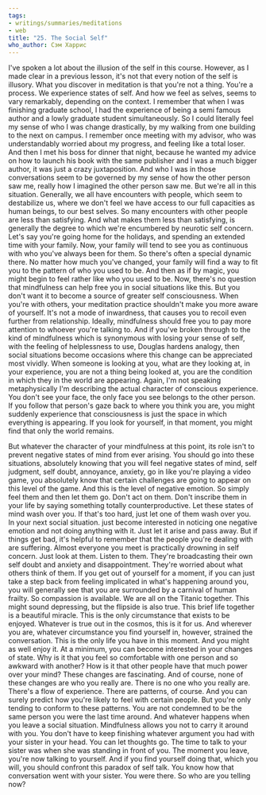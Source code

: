 ```yaml
---
tags:
- writings/summaries/meditations
- web
title: "25. The Social Self"
who_author: Сэм Харрис
---
```


I've spoken a lot about the illusion of the self in this course. However, as I made clear in a previous lesson, it's not that every notion of the self is illusory. What you discover in meditation is that you're not a thing. You're a process. We experience states of self. And how we feel as selves, seems to vary remarkably, depending on the context. I remember that when I was finishing graduate school, I had the experience of being a semi famous author and a lowly graduate student simultaneously. So I could literally feel my sense of who I was change drastically, by my walking from one building to the next on campus. I remember once meeting with my advisor, who was understandably worried about my progress, and feeling like a total loser. And then I met his boss for dinner that night, because he wanted my advice on how to launch his book with the same publisher and I was a much bigger author, it was just a crazy juxtaposition. And who I was in those conversations seem to be governed by my sense of how the other person saw me, really how I imagined the other person saw me. But we're all in this situation. Generally, we all have encounters with people, which seem to destabilize us, where we don't feel we have access to our full capacities as human beings, to our best selves. So many encounters with other people are less than satisfying. And what makes them less than satisfying, is generally the degree to which we're encumbered by neurotic self concern. Let's say you're going home for the holidays, and spending an extended time with your family. Now, your family will tend to see you as continuous with who you've always been for them. So there's often a special dynamic there. No matter how much you've changed, your family will find a way to fit you to the pattern of who you used to be. And then as if by magic, you might begin to feel rather like who you used to be. Now, there's no question that mindfulness can help free you in social situations like this. But you don't want it to become a source of greater self consciousness. When you're with others, your meditation practice shouldn't make you more aware of yourself. It's not a mode of inwardness, that causes you to recoil even further from relationship. Ideally, mindfulness should free you to pay more attention to whoever you're talking to. And if you've broken through to the kind of mindfulness which is synonymous with losing your sense of self, with the feeling of helplessness to use, Douglas hardens analogy, then social situations become occasions where this change can be appreciated most vividly. When someone is looking at you, what are they looking at, in your experience, you are not a thing being looked at, you are the condition in which they in the world are appearing. Again, I'm not speaking metaphysically I'm describing the actual character of conscious experience. You don't see your face, the only face you see belongs to the other person. If you follow that person's gaze back to where you think you are, you might suddenly experience that consciousness is just the space in which everything is appearing. If you look for yourself, in that moment, you might find that only the world remains.

But whatever the character of your mindfulness at this point, its role isn't to prevent negative states of mind from ever arising. You should go into these situations, absolutely knowing that you will feel negative states of mind, self judgment, self doubt, annoyance, anxiety, go in like you're playing a video game, you absolutely know that certain challenges are going to appear on this level of the game. And this is the level of negative emotion. So simply feel them and then let them go. Don't act on them. Don't inscribe them in your life by saying something totally counterproductive. Let these states of mind wash over you. If that's too hard, just let one of them wash over you. In your next social situation. just become interested in noticing one negative emotion and not doing anything with it. Just let it arise and pass away. But if things get bad, it's helpful to remember that the people you're dealing with are suffering. Almost everyone you meet is practically drowning in self concern. Just look at them. Listen to them. They're broadcasting their own self doubt and anxiety and disappointment. They're worried about what others think of them. If you get out of yourself for a moment, if you can just take a step back from feeling implicated in what's happening around you, you will generally see that you are surrounded by a carnival of human frailty. So compassion is available. We are all on the Titanic together. This might sound depressing, but the flipside is also true. This brief life together is a beautiful miracle. This is the only circumstance that exists to be enjoyed. Whatever is true out in the cosmos, this is it for us. And wherever you are, whatever circumstance you find yourself in, however, strained the conversation. This is the only life you have in this moment. And you might as well enjoy it. At a minimum, you can become interested in your changes of state. Why is it that you feel so comfortable with one person and so awkward with another? How is it that other people have that much power over your mind? These changes are fascinating. And of course, none of these changes are who you really are. There is no one who you really are. There's a flow of experience. There are patterns, of course. And you can surely predict how you're likely to feel with certain people. But you're only tending to conform to these patterns. You are not condemned to be the same person you were the last time around. And whatever happens when you leave a social situation. Mindfulness allows you not to carry it around with you. You don't have to keep finishing whatever argument you had with your sister in your head. You can let thoughts go. The time to talk to your sister was when she was standing in front of you. The moment you leave, you're now talking to yourself. And if you find yourself doing that, which you will, you should confront this paradox of self talk. You know how that conversation went with your sister. You were there. So who are you telling now?